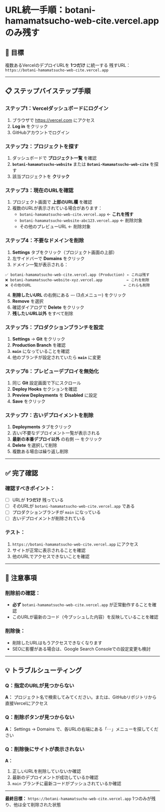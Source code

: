 # URL統一手順：botani-hamamatsucho-web-cite.vercel.app のみ残す

## 🎯 目標
複数あるVercelのデプロイURLを **1つだけ** に統一する
残すURL：`https://botani-hamamatsucho-web-cite.vercel.app`

---

## 📋 ステップバイステップ手順

### ステップ1：Vercelダッシュボードにログイン
1. ブラウザで https://vercel.com にアクセス
2. **Log in** をクリック
3. GitHubアカウントでログイン

### ステップ2：プロジェクトを探す
1. ダッシュボードで **プロジェクト一覧** を確認
2. **`botani-hamamatsucho-website`** または **`Botani-Hamamatsucho-web-cite`** を探す
3. 該当プロジェクトを **クリック**

### ステップ3：現在のURLを確認
1. プロジェクト画面で **上部のURL欄** を確認
2. 複数のURLが表示されている場合があります：
   - `botani-hamamatsucho-web-cite.vercel.app` ← **これを残す**
   - `botani-hamamatsucho-website-abc123.vercel.app` ← 削除対象
   - その他のプレビューURL ← 削除対象

### ステップ4：不要なドメインを削除
1. **Settings** タブをクリック（プロジェクト画面の上部）
2. 左サイドバーで **Domains** をクリック
3. ドメイン一覧が表示される：

```
✅ botani-hamamatsucho-web-cite.vercel.app (Production) ← これは残す
❌ botani-hamamatsucho-website-xyz.vercel.app           ← これを削除
❌ その他のURL                                          ← これらも削除
```

4. **削除したいURL** の右側にある **⋯** (3点メニュー) をクリック
5. **Remove** を選択
6. 確認ダイアログで **Delete** をクリック
7. **残したいURL以外** をすべて削除

### ステップ5：プロダクションブランチを設定
1. **Settings** → **Git** をクリック
2. **Production Branch** を確認
3. **`main`** になっていることを確認
4. 他のブランチが設定されていたら **`main`** に変更

### ステップ6：プレビューデプロイを無効化
1. 同じ **Git** 設定画面で下にスクロール
2. **Deploy Hooks** セクションを確認
3. **Preview Deployments** を **Disabled** に設定
4. **Save** をクリック

### ステップ7：古いデプロイメントを削除
1. **Deployments** タブをクリック
2. 古い/不要なデプロイメント一覧が表示される
3. **最新の本番デプロイ以外** の右側 **⋯** をクリック
4. **Delete** を選択して削除
5. 複数ある場合は繰り返し削除

---

## ✅ 完了確認

### 確認すべきポイント：
- [ ] URLが **1つだけ** 残っている
- [ ] そのURLが `botani-hamamatsucho-web-cite.vercel.app` である
- [ ] プロダクションブランチが `main` になっている
- [ ] 古いデプロイメントが削除されている

### テスト：
1. `https://botani-hamamatsucho-web-cite.vercel.app` にアクセス
2. サイトが正常に表示されることを確認
3. 他のURLでアクセスできないことを確認

---

## 🚨 注意事項

### 削除前の確認：
- **必ず** `botani-hamamatsucho-web-cite.vercel.app` が正常動作することを確認
- このURLが最新のコード（今プッシュした内容）を反映していることを確認

### 削除後：
- 削除したURLはもうアクセスできなくなります
- SEOに影響がある場合は、Google Search Consoleでの設定変更も検討

---

## 💡 トラブルシューティング

### Q：指定のURLが見つからない
**A：** プロジェクト名で検索してみてください。または、GitHubリポジトリから直接Vercelにアクセス

### Q：削除ボタンが見つからない
**A：** Settings → Domains で、各URLの右端にある「⋯」メニューを探してください

### Q：削除後にサイトが表示されない
**A：** 
1. 正しいURLを削除していないか確認
2. 最新のデプロイメントが成功しているか確認
3. `main` ブランチに最新コードがプッシュされているか確認

---

**最終目標：** `https://botani-hamamatsucho-web-cite.vercel.app` 1つのみが残り、他は全て削除された状態